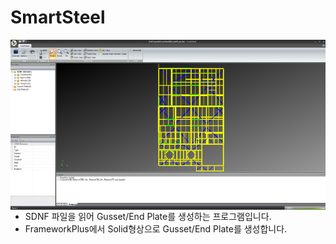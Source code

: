 # SmartSteel

<img src="https://github.com/humkyung/SmartSteel/blob/master/Docs/SmartSteel.png" align="left" /><br>

* SDNF 파일을 읽어 Gusset/End Plate를 생성하는 프로그램입니다.
* FrameworkPlus에서 Solid형상으로 Gusset/End Plate를 생성합니다.
